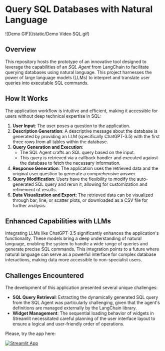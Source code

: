 # Query SQL Databases with Natural Language

![Demo GIF](/static/Demo Video SQL.gif)

## Overview
This repository hosts the prototype of an innovative tool designed to leverage the capabilities of an *SQL Agent* from LangChain to facilitate querying databases using natural language. This project harnesses the power of large language models (LLMs) to interpret and translate user queries into executable SQL commands.

## How It Works
The application workflow is intuitive and efficient, making it accessible for users without deep technical expertise in SQL:

1. **User Input**: The user poses a question to the application.
2. **Description Generation**: A descriptive message about the database is generated by providing an LLM (specifically ChatGPT-3.5) with the first three rows from all tables within the database.
3. **Query Generation and Execution**:
   - The SQL Agent crafts an SQL query based on the input.
   - This query is retrieved via a callback handler and executed against the database to fetch the necessary information.
4. **Response Generation**: The application uses the retrieved data and the original user question to generate a comprehensive answer.
5. **Query Modification**: Users have the flexibility to modify the auto-generated SQL query and rerun it, allowing for customization and refinement of results.
6. **Data Visualization and Export**: The retrieved data can be visualized through bar, line, or scatter plots, or downloaded as a CSV file for further analysis.

## Enhanced Capabilities with LLMs
Integrating LLMs like ChatGPT-3.5 significantly enhances the application's functionality. These models bring a deep understanding of natural language, enabling the system to handle a wide range of queries and generate precise SQL commands. This integration points to a future where natural language can serve as a powerful interface for complex database interactions, making data more accessible to non-specialist users.

## Challenges Encountered
The development of this application presented several unique challenges:
- **SQL Query Retrieval**: Extracting the dynamically generated SQL query from the SQL Agent was particularly challenging, given that the agent's definitions are managed externally by the LangChain library.
- **Widget Management**: The sequential loading behavior of widgets in Streamlit necessitated careful planning of the user interface layout to ensure a logical and user-friendly order of operations.



Please, try the app here:

[![Streamlit App](https://static.streamlit.io/badges/streamlit_badge_black_white.svg)](https://sqlqueryawos.streamlit.app)
